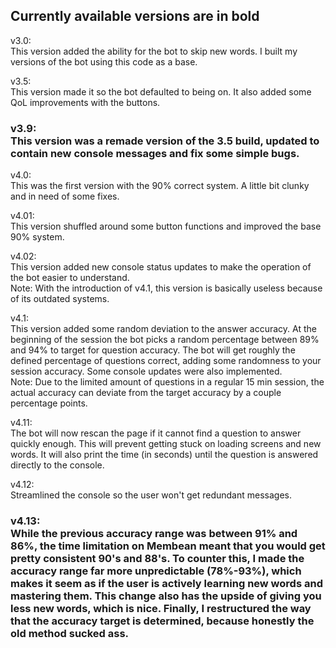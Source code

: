 ## Currently available versions are in bold <br />

v3.0: <br />
This version added the ability for the bot to skip new words. I built my versions of the bot using this code as a base. <br />

v3.5: <br />
This version made it so the bot defaulted to being on. It also added some QoL improvements with the buttons.  <br />

### v3.9: <br /> This version was a remade version of the 3.5 build, updated to contain new console messages and fix some simple bugs. <br />

v4.0: <br />
This was the first version with the 90% correct system. A little bit clunky and in need of some fixes.  <br />

v4.01: <br />
This version shuffled around some button functions and improved the base 90% system. <br />

v4.02: <br />
This version added new console status updates to make the operation of the bot easier to understand. <br />
Note: With the introduction of v4.1, this version is basically useless because of its outdated systems. <br />

v4.1: <br />
This version added some random deviation to the answer accuracy. At the beginning of the session the bot picks a random percentage between 89% and 94% to target for question accuracy. The bot will get roughly the defined percentage of questions correct, adding some randomness to your session accuracy. Some console updates were also implemented. <br />
Note: Due to the limited amount of questions in a regular 15 min session, the actual accuracy can deviate from the target accuracy by a couple percentage points. <br />

v4.11: <br />
The bot will now rescan the page if it cannot find a question to answer quickly enough. This will prevent getting stuck on loading screens and new words. It will also print the time (in seconds) until the question is answered directly to the console. <br />

v4.12: <br /> Streamlined the console so the user won't get redundant messages. <br />

### v4.13: <br /> While the previous accuracy range was between 91% and 86%, the time limitation on Membean meant that you would get pretty consistent 90's and 88's. To counter this, I made the accuracy range far more unpredictable (78%-93%), which makes it seem as if the user is actively learning new words and mastering them. This change also has the upside of giving you less new words, which is nice. Finally, I restructured the way that the accuracy target is determined, because honestly the old method sucked ass. <br />
